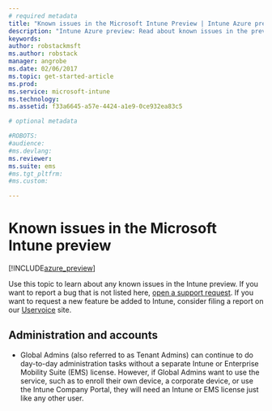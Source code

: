 ```yaml
---
# required metadata
title: "Known issues in the Microsoft Intune Preview | Intune Azure preview | Microsoft Docs"
description: "Intune Azure preview: Read about known issues in the preview"
keywords:
author: robstackmsft
ms.author: robstack
manager: angrobe
ms.date: 02/06/2017
ms.topic: get-started-article
ms.prod:
ms.service: microsoft-intune
ms.technology:
ms.assetid: f33a6645-a57e-4424-a1e9-0ce932ea83c5

# optional metadata

#ROBOTS:
#audience:
#ms.devlang:
ms.reviewer:
ms.suite: ems
#ms.tgt_pltfrm:
#ms.custom:

---
```


# Known issues in the Microsoft Intune preview


[!INCLUDE[azure_preview](../includes/azure_preview.md)]


Use this topic to learn about any known issues in the Intune preview.
If you want to report a bug that is not listed here, [open a support request](https://docs.microsoft.com/intune/troubleshoot/how-to-get-support-for-microsoft-intune).
If you want to request a new feature be added to Intune, consider filing a report on our [Uservoice](https://microsoftintune.uservoice.com/forums/291681-ideas/category/189016-azure-admin-console) site.

## Administration and accounts

- Global Admins (also referred to as Tenant Admins) can continue to do day-to-day administration tasks without a separate Intune or Enterprise Mobility Suite (EMS) license. However, if Global Admins want to use the service, such as to enroll their own device, a corporate device, or use the Intune Company Portal, they will need an Intune or EMS license just like any other user.
